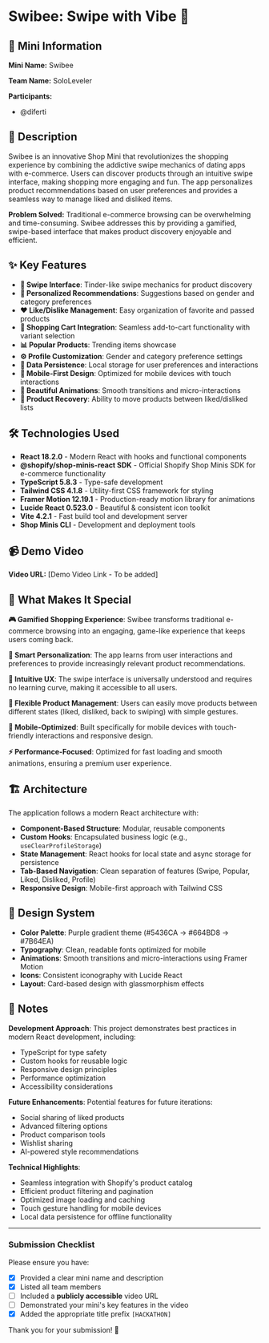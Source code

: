 # Swibee: Swipe with Vibe 🐝

## 📱 Mini Information

**Mini Name:** Swibee

**Team Name:** SoloLeveler

**Participants:** 
- @diferti

## 🎯 Description

Swibee is an innovative Shop Mini that revolutionizes the shopping experience by combining the addictive swipe mechanics of dating apps with e-commerce. Users can discover products through an intuitive swipe interface, making shopping more engaging and fun. The app personalizes product recommendations based on user preferences and provides a seamless way to manage liked and disliked items.

**Problem Solved:** Traditional e-commerce browsing can be overwhelming and time-consuming. Swibee addresses this by providing a gamified, swipe-based interface that makes product discovery enjoyable and efficient.

## ✨ Key Features

- **🎯 Swipe Interface**: Tinder-like swipe mechanics for product discovery
- **👤 Personalized Recommendations**: Suggestions based on gender and category preferences
- **❤️ Like/Dislike Management**: Easy organization of favorite and passed products
- **🛒 Shopping Cart Integration**: Seamless add-to-cart functionality with variant selection
- **📊 Popular Products**: Trending items showcase
- **⚙️ Profile Customization**: Gender and category preference settings
- **💾 Data Persistence**: Local storage for user preferences and interactions
- **📱 Mobile-First Design**: Optimized for mobile devices with touch interactions
- **🎨 Beautiful Animations**: Smooth transitions and micro-interactions
- **🔄 Product Recovery**: Ability to move products between liked/disliked lists

## 🛠️ Technologies Used

- **React 18.2.0** - Modern React with hooks and functional components
- **@shopify/shop-minis-react SDK** - Official Shopify Shop Minis SDK for e-commerce functionality
- **TypeScript 5.8.3** - Type-safe development
- **Tailwind CSS 4.1.8** - Utility-first CSS framework for styling
- **Framer Motion 12.19.1** - Production-ready motion library for animations
- **Lucide React 0.523.0** - Beautiful & consistent icon toolkit
- **Vite 4.2.1** - Fast build tool and development server
- **Shop Minis CLI** - Development and deployment tools

## 📹 Demo Video

**Video URL:** [Demo Video Link - To be added]

<!-- 
⚠️ REMINDER: Please ensure your video is:
- Publicly accessible (no login required)
- Shows your Shop Mini in action
- Demonstrates key features
- Is under 5 minutes in length (recommended)
-->

## 🚀 What Makes It Special

**🎮 Gamified Shopping Experience**: Swibee transforms traditional e-commerce browsing into an engaging, game-like experience that keeps users coming back.

**🧠 Smart Personalization**: The app learns from user interactions and preferences to provide increasingly relevant product recommendations.

**💫 Intuitive UX**: The swipe interface is universally understood and requires no learning curve, making it accessible to all users.

**🔄 Flexible Product Management**: Users can easily move products between different states (liked, disliked, back to swiping) with simple gestures.

**📱 Mobile-Optimized**: Built specifically for mobile devices with touch-friendly interactions and responsive design.

**⚡ Performance-Focused**: Optimized for fast loading and smooth animations, ensuring a premium user experience.

## 🏗️ Architecture

The application follows a modern React architecture with:

- **Component-Based Structure**: Modular, reusable components
- **Custom Hooks**: Encapsulated business logic (e.g., `useClearProfileStorage`)
- **State Management**: React hooks for local state and async storage for persistence
- **Tab-Based Navigation**: Clean separation of features (Swipe, Popular, Liked, Disliked, Profile)
- **Responsive Design**: Mobile-first approach with Tailwind CSS

## 🎨 Design System

- **Color Palette**: Purple gradient theme (#5436CA → #664BD8 → #7B64EA)
- **Typography**: Clean, readable fonts optimized for mobile
- **Animations**: Smooth transitions and micro-interactions using Framer Motion
- **Icons**: Consistent iconography with Lucide React
- **Layout**: Card-based design with glassmorphism effects

## 📝 Notes

**Development Approach**: This project demonstrates best practices in modern React development, including:
- TypeScript for type safety
- Custom hooks for reusable logic
- Responsive design principles
- Performance optimization
- Accessibility considerations

**Future Enhancements**: Potential features for future iterations:
- Social sharing of liked products
- Advanced filtering options
- Product comparison tools
- Wishlist sharing
- AI-powered style recommendations

**Technical Highlights**:
- Seamless integration with Shopify's product catalog
- Efficient product filtering and pagination
- Optimized image loading and caching
- Touch gesture handling for mobile devices
- Local data persistence for offline functionality

---

### Submission Checklist

Please ensure you have:
- [x] Provided a clear mini name and description
- [x] Listed all team members
- [ ] Included a **publicly accessible** video URL
- [ ] Demonstrated your mini's key features in the video
- [x] Added the appropriate title prefix `[HACKATHON]`

Thank you for your submission! 🎉 